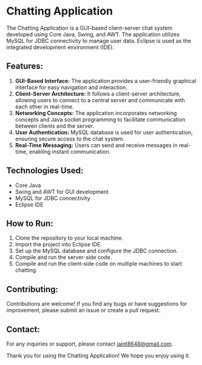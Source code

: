 # Chatting Application

The Chatting Application is a GUI-based client-server chat system developed using Core Java, Swing, and AWT. The application utilizes MySQL for JDBC connectivity to manage user data. Eclipse is used as the integrated development environment (IDE).

## Features:

1. **GUI-Based Interface:** The application provides a user-friendly graphical interface for easy navigation and interaction.
2. **Client-Server Architecture:** It follows a client-server architecture, allowing users to connect to a central server and communicate with each other in real-time.
3. **Networking Concepts:** The application incorporates networking concepts and Java socket programming to facilitate communication between clients and the server.
4. **User Authentication:** MySQL database is used for user authentication, ensuring secure access to the chat system.
5. **Real-Time Messaging:** Users can send and receive messages in real-time, enabling instant communication.

## Technologies Used:

- Core Java
- Swing and AWT for GUI development
- MySQL for JDBC connectivity
- Eclipse IDE

## How to Run:

1. Clone the repository to your local machine.
2. Import the project into Eclipse IDE.
3. Set up the MySQL database and configure the JDBC connection.
4. Compile and run the server-side code.
5. Compile and run the client-side code on multiple machines to start chatting.

## Contributing:

Contributions are welcome! If you find any bugs or have suggestions for improvement, please submit an issue or create a pull request.

## Contact:

For any inquiries or support, please contact jaint8648@gmail.com.

Thank you for using the Chatting Application! We hope you enjoy using it.
